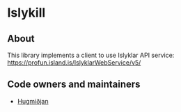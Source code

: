 # Islykill

## About

This library implements a client to use Islyklar API service:
https://profun.island.is/IslyklarWebService/v5/

## Code owners and maintainers

- [Hugmiðjan](https://github.com/orgs/island-is/teams/hugsmidjan/members)
